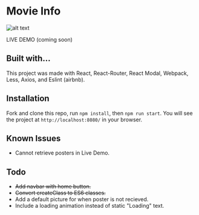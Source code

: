 # Movie Info

![alt text](http://g.recordit.co/l2KyKlTR8q.gif "Star Wars")

LIVE DEMO (coming soon)

## Built with...

This project was made with React, React-Router, React Modal, Webpack, Less, Axios, and Eslint (airbnb).

## Installation

Fork and clone this repo, run `npm install`, then `npm run start`. You will see the project at `http://localhost:8080/` in your browser.

## Known Issues

- Cannot retrieve posters in Live Demo.

## Todo

- ~~Add navbar with home button.~~
- ~~Convert createClass to ES6 classes.~~
- Add a default picture for when poster is not recieved.
- Include a loading animation instead of static "Loading" text.

